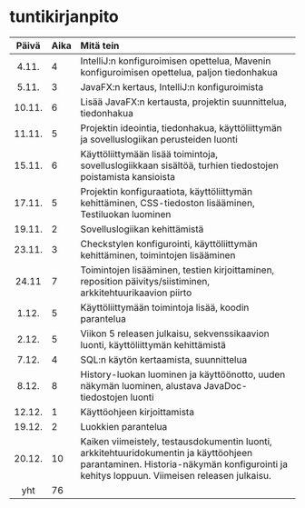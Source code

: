 # tuntikirjanpito

| Päivä | Aika | Mitä tein  |
| :----:|:-----| :-----|
| 4.11. | 4    | IntelliJ:n konfiguroimisen opettelua, Mavenin konfiguroimisen opettelua, paljon tiedonhakua |
| 5.11. | 3    | JavaFX:n kertaus, IntelliJ:n konfiguroimista |
| 10.11.| 6    | Lisää JavaFX:n kertausta, projektin suunnittelua, tiedonhakua |
| 11.11.| 5    | Projektin ideointia, tiedonhakua, käyttöliittymän ja sovelluslogiikan perusteiden luonti |
| 15.11.| 6    | Käyttöliittymään lisää toimintoja, sovelluslogiikkaan sisältöä, turhien tiedostojen poistamista kansioista |
| 17.11.| 5    | Projektin konfiguraatiota, käyttöliittymän kehittäminen, CSS-tiedoston lisääminen, Testiluokan luominen | 
| 19.11.| 2    | Sovelluslogiikan kehittämistä |
| 23.11.| 3    | Checkstylen konfigurointi, käyttöliittymän kehittäminen, toimintojen lisääminen |
| 24.11 | 7    | Toimintojen lisääminen, testien kirjoittaminen, reposition päivitys/siistiminen, arkkitehtuurikaavion piirto |
| 1.12. | 5    | Käyttöliittymään toimintoja lisää, koodin parantelua |
| 2.12. | 5    | Viikon 5 releasen julkaisu, sekvenssikaavion luonti, käyttöliittymän kehittämistä |
| 7.12. | 4    | SQL:n käytön kertaamista, suunnittelua |
| 8.12. | 8    | History-luokan luominen ja käyttöönotto, uuden näkymän luominen, alustava JavaDoc-tiedostojen luonti |
| 12.12.| 1    | Käyttöohjeen kirjoittamista |
| 19.12.| 2    | Luokkien parantelua |
| 20.12.| 10   | Kaiken viimeistely, testausdokumentin luonti, arkkitehtuuridokumentin ja käyttöohjeen parantaminen. Historia-näkymän konfigurointi ja kehitys loppuun. Viimeisen releasen julkaisu. |
| yht   | 76   | | 
